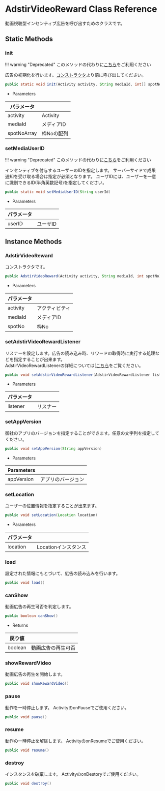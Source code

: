 # AdstirVideoReward Class Reference

動画視聴型インセンティブ広告を呼び出すためのクラスです。

## Static Methods

### init

!!! warning "Deprecated"
    このメソッドの代わりに[こちら]()をご利用ください

広告の初期化を行います。[コンストラクタ](#AdstirVideoReward)より前に呼び出してください。

```java
public static void init(Activity activity, String mediaId, int[] spotNoArray)
```

* Parameters

|パラメータ||
|---|---|
|activity|Activity|
|mediaId|メディアID|
|spotNoArray|枠Noの配列|

### setMediaUserID

!!! warning "Deprecated"
    このメソッドの代わりに[こちら]()をご利用ください

インセンティブを付与するユーザーのIDを指定します。
サーバーサイドで成果通知を受け取る場合は指定が必須となります。
ユーザIDには、ユーザーを一意に識別できるID(半角英数記号)を指定してください。

```java
public static void setMediaUserID(String userId)
```

* Parameters

|パラメータ||
|---|---|
|userID|ユーザID|

## Instance Methods

### AdstirVideoReward

コンストラクタです。

```java
public AdstirVideoReward(Activity activity, String mediaId, int spotNo) 
```

* Parameters

|パラメータ||
|---|---|
|activity|アクティビティ|
|mediaId|メディアID|
|spotNo|枠No|

### setAdstirVideoRewardListener
リスナーを設定します。広告の読み込み時、リワードの取得時に実行する処理などを指定することが出来ます。  
AdstirVideoRewardListenerの詳細については[[こちら]()をご覧ください。

```java
public void setAdstirVideoRewardListener(AdstirVideoRewardListener listener)
```

* Parameters

|パラメータ||
|---|---|
|listener|リスナー|

### setAppVersion
御社のアプリのバージョンを指定することができます。任意の文字列を指定してください。

```java
public void setAppVersion(String appVersion)
```

* Parameters

|Parameters||
|---|---|
|appVersion|アプリのバージョン|

### setLocation

ユーザーの位置情報を指定することが出来ます。

```java
public void setLocation(Location location)
```

* Parameters

|パラメータ||
|---|---|
|location|Locationインスタンス|

### load

設定された情報にもとづいて、広告の読み込みを行います。

```java
public void load()
```

### canShow
動画広告の再生可否を判定します。

```java
public boolean canShow()
```

* Returns

|戻り値||
|---|---|
|boolean|動画広告の再生可否|

### showRewardVideo

動画広告の再生を開始します。

```java
public void showRewardVideo()
```

### pause

動作を一時停止します。
ActivityのonPauseでご使用ください。

```java
public void pause()
```

### resume

動作の一時停止を解除します。
ActivityのonResumeでご使用ください。

```java
public void resume()
```

### destroy

インスタンスを破棄します。
ActivityのonDestoryでご使用ください。

```java
public void destroy()
```